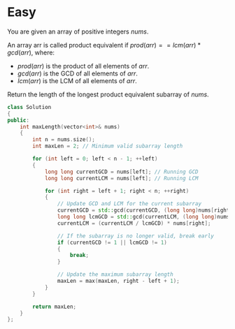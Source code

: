 # Easy

You are given an array of positive integers $nums$.

An array arr is called product equivalent if $prod(arr) == lcm(arr) * gcd(arr)$, where:

- $prod(arr)$ is the product of all elements of $arr$.
- $gcd(arr)$ is the GCD of all elements of $arr$.
- $lcm(arr)$ is the LCM of all elements of $arr$.

Return the length of the longest product equivalent subarray of $nums$.

```cpp
class Solution
{
public:
    int maxLength(vector<int>& nums)
    {
        int n = nums.size();
        int maxLen = 2; // Minimum valid subarray length

        for (int left = 0; left < n - 1; ++left)
        {
            long long currentGCD = nums[left]; // Running GCD
            long long currentLCM = nums[left]; // Running LCM

            for (int right = left + 1; right < n; ++right)
            {
                // Update GCD and LCM for the current subarray
                currentGCD = std::gcd(currentGCD, (long long)nums[right]);
                long long lcmGCD = std::gcd(currentLCM, (long long)nums[right]);
                currentLCM = (currentLCM / lcmGCD) * nums[right];

                // If the subarray is no longer valid, break early
                if (currentGCD != 1 || lcmGCD != 1)
                {
                    break;
                }

                // Update the maximum subarray length
                maxLen = max(maxLen, right - left + 1);
            }
        }

        return maxLen;
    }
};

```

